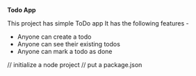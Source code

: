 **Todo App**

This project has simple ToDo app
It has the following features -

- Anyone can create a todo
- Anyone can see their existing todos
- Anyone can mark a todo as done

// initialize a node project
// put a package.json

